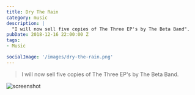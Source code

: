 ```yaml
---
title: Dry The Rain
category: music
description: |
  "I will now sell five copies of The Three EP's by The Beta Band".
pubDate: 2018-12-16 22:00:00 Z
tags:
- Music

socialImage: '/images/dry-the-rain.png'
---
```


> I will now sell five copies of The Three EP's by The Beta Band.

![screenshot](/images/three-eps.png)

